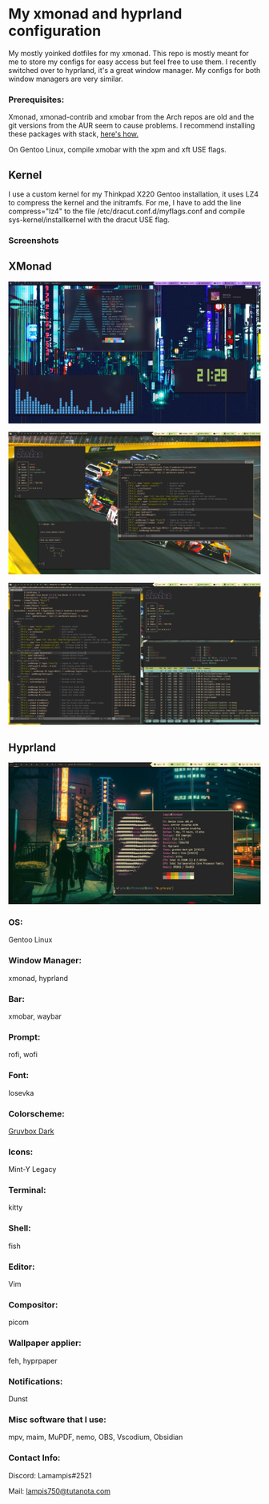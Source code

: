 # My xmonad and hyprland configuration
 My mostly yoinked dotfiles for my xmonad. This repo is mostly meant for me to store my configs for easy access but feel free to use them. 
I recently switched over to hyprland, it's a great window manager. My configs for both window managers are very similar.

### Prerequisites: 

 Xmonad, xmonad-contrib and xmobar from the Arch repos are old and the git versions from the AUR seem to cause problems.
I recommend installing these packages with stack, [here's how.](https://brianbuccola.com/how-to-install-xmonad-and-xmobar-via-stack/)

On Gentoo Linux, compile xmobar with the xpm and xft USE flags.

## Kernel
 I use a custom kernel for my Thinkpad X220 Gentoo installation, it uses LZ4 to compress the kernel and the initramfs. For me, I have to add the line compress="lz4" to the file /etc/dracut.conf.d/myflags.conf and compile sys-kernel/installkernel with the dracut USE flag.

### Screenshots

## XMonad

![](Images/desktopscreenshot.png)

![](Images/1678902994.png)

![](Images/1678903064.png)

## Hyprland

![](Images/20240225_08h58m41s_grim.png)

### OS: 
Gentoo Linux

### Window Manager: 
xmonad, hyprland

### Bar: 
xmobar, waybar

### Prompt: 
rofi, wofi

### Font: 
Iosevka

### Colorscheme: 
[Gruvbox Dark](https://github.com/jmattheis/gruvbox-dark-gtk)

### Icons: 
Mint-Y Legacy

### Terminal: 
kitty

### Shell: 
fish

### Editor:
Vim

### Compositor: 
picom

### Wallpaper applier: 
feh, hyprpaper

### Notifications: 
Dunst

### Misc software that I use:
mpv, maim, MuPDF, nemo, OBS, Vscodium, Obsidian

### Contact Info:

Discord: Lamampis#2521

Mail: lampis750@tutanota.com
